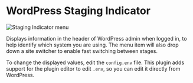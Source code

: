 # WordPress Staging Indicator
![Staging Indicator menu](https://i.imgur.com/hEOZ56I.png)

Displays information in the header of WordPress admin when logged in, to help identify which system you are using. The menu item will also drop down a site switcher to enable fast switching between stages.

To change the displayed values, edit the `config.env` file. This plugin adds support for the plugin editor to edit `.env`, so you can edit it directly from WordPress.
